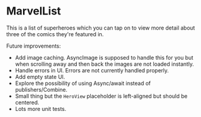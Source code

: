 # MarvelList

This is a list of superheroes which you can tap on to view more detail about three of the comics they're featured in.

Future improvements:

* Add image caching. AsyncImage is supposed to handle this for you but when scrolling away and then back the images are not loaded instantly.
* Handle errors in UI. Errors are not currently handled properly.
* Add empty state UI.
* Explore the possibility of using Async/await instead of publishers/Combine.
* Small thing but the `HeroView` placeholder is left-aligned but should be centered.
* Lots more unit tests.
